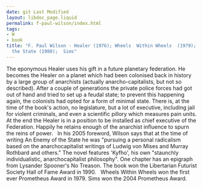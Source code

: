```yaml
---
date: git Last Modified
layout: libdoc_page.liquid
permalink: f-paul-wilson/index.html
tags:
- W
- book
title: "F. Paul Wilson - Healer (1976); Wheels  Within Wheels  (1979); An Enemy of
  the State (1980);  Sims"
---
```


The eponymous Healer uses his gift in a future planetary federation. He becomes the Healer on a planet which had been colonised back in history by a large group of anarchists (actually anarcho-capitalists,  but not so described). After a couple of generations the private police forces  had got out of hand and tried to set up a feudal state; to prevent this  happening again, the colonists had opted for a form of minimal state. There is,  at the time of the book's action, no legislature, but a lot of executive,  including jail for violent criminals, and even a scientific pillory which  measures pain units. At the end the Healer is in a position to be installed as  chief executive of the Federation. Happily he retains enough of the anarchist  influence to spurn the reins of power.
 
In his 2005 foreword, Wilson says that  at the time of writing An Enemy of the State he was "pursuing a personal  radicalism based on the anarchocapitalist writings of Ludwig von Mises and  Murray Rothbard and others." The novel features 'Kyfho', his own "staunchly  individualistic, anarchocapitalist philosophy". One chapter has an epigraph from  Lysander Spooner's No Treason. The book won the Libertarian Futurist  Society Hall of Fame Award in 1990.
 
Wheels Within Wheels  won the  first ever Prometheus Award in 1979. Sims won the  2004 Prometheus Award.